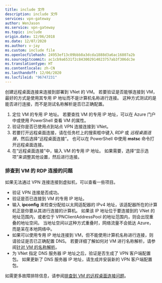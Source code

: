 ```yaml
---
title: include 文件
description: include 文件
services: vpn-gateway
author: WenJason
ms.service: vpn-gateway
ms.topic: include
origin.date: 12/06/2018
ms.date: 12/07/2020
ms.author: v-jay
ms.custom: include file
ms.openlocfilehash: 24953ef13c09bbb8a3dcda1888d3a6ac16807a2b
ms.sourcegitcommit: ac1cb9a6531f2c843002914023757ab3f306dc3e
ms.translationtype: HT
ms.contentlocale: zh-CN
ms.lasthandoff: 12/06/2020
ms.locfileid: "96747231"
---
```

创建远程桌面连接来连接到部署到 VNet 的 VM。 若要验证是否能够连接到 VM，最好的方式是使用其专用 IP 地址而不是计算机名称进行连接。 这种方式测试的是能否进行连接，而不是测试名称解析是否已正确配置。 

1. 定位 VM 的专用 IP 地址。 若要查找 VM 的专用 IP 地址，可以在 Azure 门户中或使用 PowerShell 查看 VM 的属性。
2. 验证你是否已使用点到站点 VPN 连接连接到 VNet。 
3. 若要打开远程桌面连接，请在任务栏上的搜索框中键入 *RDP* 或 *远程桌面连接*，然后选择“远程桌面连接”。  也可以在 PowerShell 中使用 **mstsc** 命令打开远程桌面连接。 
3. 在“远程桌面连接”中，输入 VM 的专用 IP 地址。  如果需要，选择“显示选项”来调整其他设置，然后进行连接。 

### <a name="to-troubleshoot-an-rdp-connection-to-a-vm"></a>排查到 VM 的 RDP 连接的问题

如果无法通过 VPN 连接连接到虚拟机，可以查看一些项目。 

- 验证 VPN 连接是否成功。
- 验证是否已连接到 VM 的专用 IP 地址。
- 输入 **ipconfig** 来检查分配给以太网适配器的 IPv4 地址，该适配器所在的计算机正是你要从其进行连接的计算机。 如果该 IP 地址位于要连接到的 VNet 的地址范围内，或者位于 VPNClientAddressPool 的地址范围内，则会出现重叠的地址空间。 当地址空间以这种方式重叠时，网络流量不会抵达 Azure，而是呆在本地网络中。
- 如果可以使用专用 IP 地址连接到 VM，但不能使用计算机名称进行连接，则请验证是否已正确配置 DNS。 若要详细了解如何对 VM 进行名称解析，请参阅[针对 VM 的名称解析](../articles/virtual-network/virtual-networks-name-resolution-for-vms-and-role-instances.md)。
- 为 VNet 指定 DNS 服务器 IP 地址之后，验证是否生成了 VPN 客户端配置包。 如果更新了 DNS 服务器 IP 地址，请生成并安装新的 VPN 客户端配置包。

如需更多故障排除信息，请参阅[排查到 VM 的远程桌面连接问题](../articles/virtual-machines/troubleshooting/troubleshoot-rdp-connection.md)。